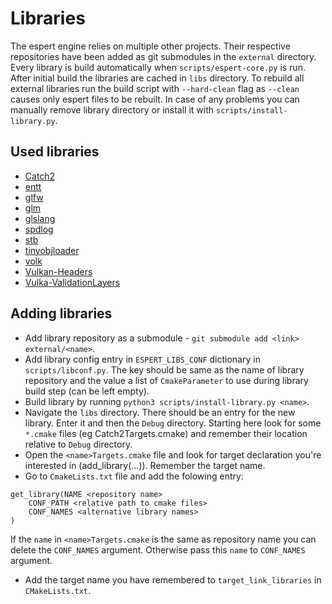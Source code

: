 # Libraries

The espert engine relies on multiple other projects. Their respective repositories have been added as git submodules in the `external` directory. Every library is build automatically when `scripts/espert-core.py` is run. After initial build the libraries are cached in `libs` directory. To rebuild all external libraries run the build script with `--hard-clean` flag as `--clean` causes only espert files to be rebuilt. In case of any problems you can manually remove library directory or install it with `scripts/install-library.py`.

## Used libraries

- [Catch2](https://github.com/catchorg/Catch2.git)
- [entt](https://github.com/skypjack/entt)
- [glfw](https://github.com/glfw/glfw)
- [glm](https://github.com/g-truc/glm)
- [glslang](https://github.com/KhronosGroup/glslang/)
- [spdlog](gttps://github.com/gabime/spdlog)
- [stb](https://github.com/nothings/stb)
- [tinyobjloader](https://github.com/tinyobjloader/tinyobjloader)
- [volk](https://github.com/zeux/volk)
- [Vulkan-Headers](https://github.com/KhronosGroup/Vulkan-Headers)
- [Vulka-ValidationLayers](https://github.com/KhronosGroup/Vulkan-ValidationLayers)

## Adding libraries

- Add library repository as a submodule - `git submodule add <link> external/<name>`.
- Add library config entry in `ESPERT_LIBS_CONF` dictionary in `scripts/libconf.py`. The key should be same as the name of library repository and the value a list of `CmakeParameter` to use during library  build step (can be left empty).
- Build library by running `python3 scripts/install-library.py <name>`.
- Navigate the `libs` directory. There should be an entry for the new library. Enter it and then the `Debug` directory. Starting here look for some `*.cmake` files (eg Catch2Targets.cmake) and remember their location relative to `Debug` directory.
- Open the `<name>Targets.cmake` file and look for target declaration you're interested in (add_library(...)). Remember the target name.
- Go to `CmakeLists.txt` file and add the folowing entry:
```
get_library(NAME <repository name>
    CONF_PATH <relative path to cmake files>
    CONF_NAMES <alternative library names>
)
```
If the `name` in `<name>Targets.cmake` is the same as repository name you can delete the `CONF_NAMES` argument. Otherwise pass this `name` to `CONF_NAMES` argument.
- Add the target name you have remembered to `target_link_libraries` in `CMakeLists.txt`.